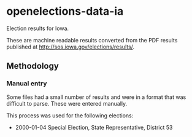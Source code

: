 # openelections-data-ia

Election results for Iowa.

These are machine readable results converted from the PDF results published at http://sos.iowa.gov/elections/results/.

## Methodology

### Manual entry

Some files had a small number of results and were in a format that was difficult to parse.  These were entered manually.

This process was used for the following elections:

* 2000-01-04 Special Election, State Representative, District 53
